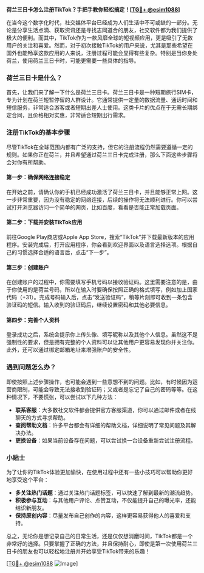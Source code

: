 **荷兰三日卡怎么注册TikTok？手把手教你轻松搞定！[[TG💪+ @esim1088](https://t.me/s/esim1088)]**

在当今这个数字化时代，社交媒体平台已经成为人们生活中不可或缺的一部分。无论是分享生活点滴、获取资讯还是寻找志同道合的朋友，社交软件都为我们提供了极大的便利。而其中，TikTok作为一款风靡全球的短视频应用，更是吸引了无数用户的关注和喜爱。然而，对于初次接触TikTok的用户来说，尤其是那些希望在国外也能畅享这款应用的人来说，注册过程可能会显得有些复杂。特别是当你身处荷兰，使用荷兰三日卡时，可能更需要一些具体的指导。

### 荷兰三日卡是什么？

首先，让我们来了解一下什么是荷兰三日卡。荷兰三日卡是一种短期旅行SIM卡，专为计划在荷兰短暂停留的人群设计。它通常提供一定量的数据流量、通话时间和短信服务，非常适合游客或者短期出差人士使用。这类卡片的优点在于无需长期绑定合同，且价格相对实惠，非常适合短期出行需求。

### 注册TikTok的基本步骤

尽管TikTok在全球范围内都有广泛的支持，但它的注册流程仍然需要遵循一定的规则。如果你正在荷兰，并且希望通过荷兰三日卡完成注册，那么下面这些步骤将会对你有所帮助。

#### 第一步：确保网络连接稳定

在开始之前，请确认你的手机已经成功激活了荷兰三日卡，并且能够正常上网。这一步非常重要，因为没有稳定的网络连接，后续的操作将无法顺利进行。你可以尝试打开浏览器访问一个简单的网页，比如百度，看看是否能正常加载页面。

#### 第二步：下载并安装TikTok应用

前往Google Play商店或Apple App Store，搜索“TikTok”并下载最新版本的应用程序。安装完成后，打开应用程序，你会看到欢迎界面以及语言选择选项。根据自己的习惯选择合适的语言后，点击“下一步”。

#### 第三步：创建账户

在创建账户的过程中，你需要填写手机号码以接收验证码。这里需要注意的是，由于你使用的是荷兰号码，所以在输入时要确保按照正确的格式填写，例如加上国家代码（+31）。完成号码输入后，点击“发送验证码”，稍等片刻即可收到一条包含验证码的短信。输入收到的验证码后，继续设置密码和其他必要信息。

#### 第四步：完善个人资料

登录成功之后，系统会提示你上传头像、填写昵称以及其他个人信息。虽然这不是强制性的要求，但是拥有完整的个人资料可以让其他用户更容易发现你并关注你。此外，还可以通过绑定邮箱地址来增强账户的安全性。

### 遇到问题怎么办？

即使按照上述步骤操作，也可能会遇到一些意想不到的问题。比如，有时候因为运营商限制，可能会导致无法接收到验证码；又或者是忘记了自己的密码等等。在这种情况下，不要慌张，可以尝试以下几种方法：

- **联系客服**：大多数社交软件都会提供官方客服渠道，你可以通过邮件或者在线聊天的方式寻求帮助。
- **查阅帮助文档**：许多平台都会有详细的帮助文档，详细说明了常见问题及其解决办法。
- **更换设备**：如果当前设备存在问题，可以尝试换一台设备重新尝试注册流程。

### 小贴士

为了让你的TikTok体验更加愉快，在使用过程中还有一些小技巧可以帮助你更好地享受这个平台：

- **多关注热门话题**：通过关注热门话题标签，可以快速了解到最新的潮流趋势。
- **积极参与互动**：与其他用户评论、点赞互动，不仅能提升自己的曝光率，还能结识新朋友。
- **保持原创内容**：尽量发布自己创作的内容，这样更容易获得他人的喜爱和支持。

总之，无论你是想记录自己的日常生活，还是仅仅想消磨时间，TikTok都是一个非常好的选择。只要掌握了正确的方法，并且保持耐心，即使是第一次使用荷兰三日卡的朋友也可以轻松地注册并开始享受TikTok带来的乐趣！

[[TG💪+ @esim1088](https://t.me/s/esim1088) ![Image](https://i.postimg.cc/4NQfJmqS/Snipaste-2025-05-13-00-14-12.png)]